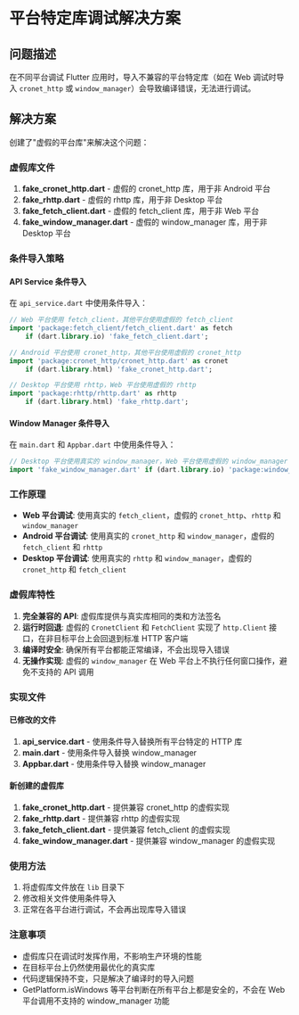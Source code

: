 # 平台特定库调试解决方案

## 问题描述
在不同平台调试 Flutter 应用时，导入不兼容的平台特定库（如在 Web 调试时导入 `cronet_http` 或 `window_manager`）会导致编译错误，无法进行调试。

## 解决方案
创建了"虚假的平台库"来解决这个问题：

### 虚假库文件
1. **fake_cronet_http.dart** - 虚假的 cronet_http 库，用于非 Android 平台
2. **fake_rhttp.dart** - 虚假的 rhttp 库，用于非 Desktop 平台  
3. **fake_fetch_client.dart** - 虚假的 fetch_client 库，用于非 Web 平台
4. **fake_window_manager.dart** - 虚假的 window_manager 库，用于非 Desktop 平台

### 条件导入策略

#### API Service 条件导入
在 `api_service.dart` 中使用条件导入：

```dart
// Web 平台使用 fetch_client，其他平台使用虚假的 fetch_client
import 'package:fetch_client/fetch_client.dart' as fetch
    if (dart.library.io) 'fake_fetch_client.dart';

// Android 平台使用 cronet_http，其他平台使用虚假的 cronet_http  
import 'package:cronet_http/cronet_http.dart' as cronet
    if (dart.library.html) 'fake_cronet_http.dart';

// Desktop 平台使用 rhttp，Web 平台使用虚假的 rhttp
import 'package:rhttp/rhttp.dart' as rhttp
    if (dart.library.html) 'fake_rhttp.dart';
```

#### Window Manager 条件导入
在 `main.dart` 和 `Appbar.dart` 中使用条件导入：

```dart
// Desktop 平台使用真实的 window_manager，Web 平台使用虚假的 window_manager
import 'fake_window_manager.dart' if (dart.library.io) 'package:window_manager/window_manager.dart';
```

### 工作原理
- **Web 平台调试**: 使用真实的 `fetch_client`，虚假的 `cronet_http`、`rhttp` 和 `window_manager`
- **Android 平台调试**: 使用真实的 `cronet_http` 和 `window_manager`，虚假的 `fetch_client` 和 `rhttp`
- **Desktop 平台调试**: 使用真实的 `rhttp` 和 `window_manager`，虚假的 `cronet_http` 和 `fetch_client`

### 虚假库特性
1. **完全兼容的 API**: 虚假库提供与真实库相同的类和方法签名
2. **运行时回退**: 虚假的 `CronetClient` 和 `FetchClient` 实现了 `http.Client` 接口，在非目标平台上会回退到标准 HTTP 客户端
3. **编译时安全**: 确保所有平台都能正常编译，不会出现导入错误
4. **无操作实现**: 虚假的 `window_manager` 在 Web 平台上不执行任何窗口操作，避免不支持的 API 调用

### 实现文件
#### 已修改的文件
1. **api_service.dart** - 使用条件导入替换所有平台特定的 HTTP 库
2. **main.dart** - 使用条件导入替换 window_manager
3. **Appbar.dart** - 使用条件导入替换 window_manager

#### 新创建的虚假库
1. **fake_cronet_http.dart** - 提供兼容 cronet_http 的虚假实现
2. **fake_rhttp.dart** - 提供兼容 rhttp 的虚假实现  
3. **fake_fetch_client.dart** - 提供兼容 fetch_client 的虚假实现
4. **fake_window_manager.dart** - 提供兼容 window_manager 的虚假实现

### 使用方法
1. 将虚假库文件放在 `lib` 目录下
2. 修改相关文件使用条件导入
3. 正常在各平台进行调试，不会再出现库导入错误

### 注意事项
- 虚假库只在调试时发挥作用，不影响生产环境的性能
- 在目标平台上仍然使用最优化的真实库
- 代码逻辑保持不变，只是解决了编译时的导入问题
- GetPlatform.isWindows 等平台判断在所有平台上都是安全的，不会在 Web 平台调用不支持的 window_manager 功能
